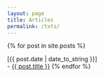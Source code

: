 ```yaml
---
layout: page
title: Articles
permalink: /txts/
---
```


{% for post in site.posts %}
<div id="date">[{{ post.date | date_to_string }}]</div> - <a href="{{ post.url }}">{{ post.title }}</a>
{% endfor %}

